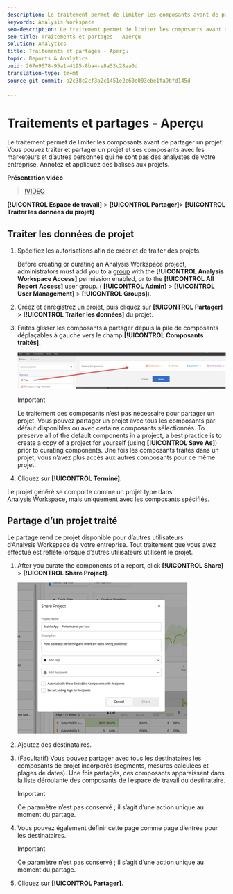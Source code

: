```yaml
---
description: Le traitement permet de limiter les composants avant de partager un projet. Vous pouvez traiter et partager un projet et ses composants avec les marketeurs et d’autres personnes qui ne sont pas des analystes de votre entreprise. Annotez et appliquez des balises aux projets.
keywords: Analysis Workspace
seo-description: Le traitement permet de limiter les composants avant de partager un projet. Vous pouvez traiter et partager un projet et ses composants avec les marketeurs et d’autres personnes qui ne sont pas des analystes de votre entreprise. Annotez et appliquez des balises aux projets.
seo-title: Traitements et partages - Aperçu
solution: Analytics
title: Traitements et partages - Aperçu
topic: Reports & Analytics
uuid: 267e9678-95a1-4195-8ba4-e8a53c28ea0d
translation-type: tm+mt
source-git-commit: a2c38c2cf3a2c1451e2c60e003ebe1fa9bfd145d

---
```



# Traitements et partages - Aperçu

Le traitement permet de limiter les composants avant de partager un projet. Vous pouvez traiter et partager un projet et ses composants avec les marketeurs et d’autres personnes qui ne sont pas des analystes de votre entreprise. Annotez et appliquez des balises aux projets.

**Présentation vidéo**

>[!VIDEO](https://www.youtube.com/watch?v=LJJRskdmlOg&index=79&t=0s&list=PL2tCx83mn7GuNnQdYGOtlyCu0V5mEZ8sS)

**[!UICONTROL Espace de travail]** &gt; **[!UICONTROL Partager]**&gt; **[!UICONTROL Traiter les données du projet]**

## Traiter les données de projet

1. Spécifiez les autorisations afin de créer et de traiter des projets.

   Before creating or curating an Analysis Workspace project, administrators must add you to a [group](https://marketing.adobe.com/resources/help/en_US/reference/groups.html) with the **[!UICONTROL Analysis Workspace Access]** permission enabled, or to the **[!UICONTROL All Report Access]** user group. ( **[!UICONTROL Admin]** &gt; **[!UICONTROL User Management]** &gt; **[!UICONTROL Groups]**).

1. [Créez et enregistrez](../../../analyze/analysis-workspace/build-workspace-project/t-freeform-project.md#task_C2C698ACC7954062A28E4784911E6CF2) un projet, puis cliquez sur **[!UICONTROL Partager]** &gt; **[!UICONTROL Traiter les données]** du projet.
1. Faites glisser les composants à partager depuis la pile de composants déplaçables à gauche vers le champ **[!UICONTROL Composants traités].**

   ![](assets/curated-components.png)

   >[!IMPORTANT]
   >
   >Le traitement des composants n’est pas nécessaire pour partager un projet. Vous pouvez partager un projet avec tous les composants par défaut disponibles ou avec certains composants sélectionnés. To preserve all of the default components in a project, a best practice is to create a copy of a project for yourself (using **[!UICONTROL Save As]**) prior to curating components. Une fois les composants traités dans un projet, vous n’avez plus accès aux autres composants pour ce même projet.

1. Cliquez sur **[!UICONTROL Terminé]**.

Le projet généré se comporte comme un projet type dans Analysis Workspace, mais uniquement avec les composants spécifiés.

## Partage d’un projet traité

Le partage rend ce projet disponible pour d’autres utilisateurs d’Analysis Workspace de votre entreprise. Tout traitement que vous avez effectué est reflété lorsque d’autres utilisateurs utilisent le projet.

1. After you curate the components of a report, click **[!UICONTROL Share]** &gt; **[!UICONTROL Share Project]**.

   ![](assets/share_component.png)

1. Ajoutez des destinataires.
1. (Facultatif) Vous pouvez partager avec tous les destinataires les composants de projet incorporés (segments, mesures calculées et plages de dates). Une fois partagés, ces composants apparaissent dans la liste déroulante des composants de l’espace de travail du destinataire.

   >[!IMPORTANT]
   >
   >Ce paramètre n’est pas conservé ; il s’agit d’une action unique au moment du partage.

1. Vous pouvez également définir cette page comme page d’entrée pour les destinataires.

   >[!IMPORTANT]
   >
   >Ce paramètre n’est pas conservé ; il s’agit d’une action unique au moment du partage.

1. Cliquez sur **[!UICONTROL Partager]**.

<!-- 

<p> <b>Annotate and tag a project</b> </p> 
<p>An alternative way to collaborate on a project is to use the Information panel. This panel will be re-introduced in an upcoming release. </p> 
<p> </p> 
<ul id="ul_EFD045FD9F3B4BF8A70637B00EE0BC9C"> 
 <li id="li_EC6C5EAF9C234E76BDA7FF0226B82083">Tag reports for sharing. </li> 
 <li id="li_CF6A438C55F847F8890F8CB674CAA4F7">Specify the recipient (filter by permission group or user name), the storage folder. In-product notifications let users know that they have a shared report waiting. </li> 
 <li id="li_C8E088DA43024277908705CB0F3A142A">Write messages or report descriptions for recipients. </li> 
 <li id="li_342EB4758C344B859757E23691068FA3"> Select the dimensions, metrics, and segments to recommend to a non-analyst colleague, who can view the report you are curating and sharing. Curating the component gives the recipient access to those components, based on their permission settings. </li> 
 <li id="li_6487500F9315481599B7F3897998879F"> Add suggested items to a previously configured report. These new items exist as recommended selectable options. </li> 
</ul>

 -->

